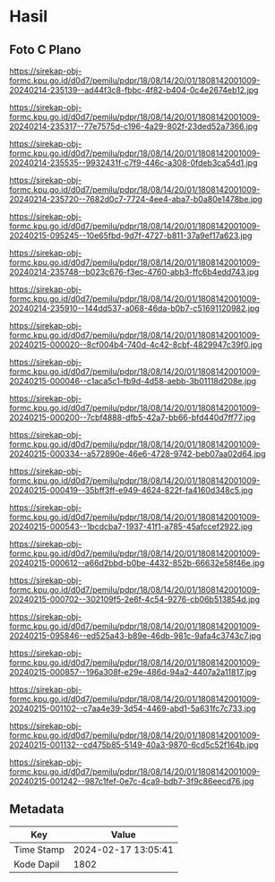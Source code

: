# Hasil

## Foto C Plano

https://sirekap-obj-formc.kpu.go.id/d0d7/pemilu/pdpr/18/08/14/20/01/1808142001009-20240214-235139--ad44f3c8-fbbc-4f82-b404-0c4e2674eb12.jpg

https://sirekap-obj-formc.kpu.go.id/d0d7/pemilu/pdpr/18/08/14/20/01/1808142001009-20240214-235317--77e7575d-c196-4a29-802f-23ded52a7366.jpg

https://sirekap-obj-formc.kpu.go.id/d0d7/pemilu/pdpr/18/08/14/20/01/1808142001009-20240214-235535--9932431f-c7f9-446c-a308-0fdeb3ca54d1.jpg

https://sirekap-obj-formc.kpu.go.id/d0d7/pemilu/pdpr/18/08/14/20/01/1808142001009-20240214-235720--7682d0c7-7724-4ee4-aba7-b0a80e1478be.jpg

https://sirekap-obj-formc.kpu.go.id/d0d7/pemilu/pdpr/18/08/14/20/01/1808142001009-20240215-095245--10e65fbd-9d7f-4727-b811-37a9ef17a623.jpg

https://sirekap-obj-formc.kpu.go.id/d0d7/pemilu/pdpr/18/08/14/20/01/1808142001009-20240214-235748--b023c676-f3ec-4760-abb3-ffc6b4edd743.jpg

https://sirekap-obj-formc.kpu.go.id/d0d7/pemilu/pdpr/18/08/14/20/01/1808142001009-20240214-235910--144dd537-a068-46da-b0b7-c51691120982.jpg

https://sirekap-obj-formc.kpu.go.id/d0d7/pemilu/pdpr/18/08/14/20/01/1808142001009-20240215-000020--8cf004b4-740d-4c42-8cbf-4829947c39f0.jpg

https://sirekap-obj-formc.kpu.go.id/d0d7/pemilu/pdpr/18/08/14/20/01/1808142001009-20240215-000046--c1aca5c1-fb9d-4d58-aebb-3b01118d208e.jpg

https://sirekap-obj-formc.kpu.go.id/d0d7/pemilu/pdpr/18/08/14/20/01/1808142001009-20240215-000200--7cbf4888-dfb5-42a7-bb66-bfd440d7ff77.jpg

https://sirekap-obj-formc.kpu.go.id/d0d7/pemilu/pdpr/18/08/14/20/01/1808142001009-20240215-000334--a572890e-46e6-4728-9742-beb07aa02d64.jpg

https://sirekap-obj-formc.kpu.go.id/d0d7/pemilu/pdpr/18/08/14/20/01/1808142001009-20240215-000419--35bff3ff-e949-4624-822f-fa4160d348c5.jpg

https://sirekap-obj-formc.kpu.go.id/d0d7/pemilu/pdpr/18/08/14/20/01/1808142001009-20240215-000543--1bcdcba7-1937-41f1-a785-45afccef2922.jpg

https://sirekap-obj-formc.kpu.go.id/d0d7/pemilu/pdpr/18/08/14/20/01/1808142001009-20240215-000612--a66d2bbd-b0be-4432-852b-66632e58f46e.jpg

https://sirekap-obj-formc.kpu.go.id/d0d7/pemilu/pdpr/18/08/14/20/01/1808142001009-20240215-000702--302109f5-2e6f-4c54-9276-cb06b513854d.jpg

https://sirekap-obj-formc.kpu.go.id/d0d7/pemilu/pdpr/18/08/14/20/01/1808142001009-20240215-095846--ed525a43-b89e-46db-981c-9afa4c3743c7.jpg

https://sirekap-obj-formc.kpu.go.id/d0d7/pemilu/pdpr/18/08/14/20/01/1808142001009-20240215-000857--196a308f-e29e-486d-94a2-4407a2a11817.jpg

https://sirekap-obj-formc.kpu.go.id/d0d7/pemilu/pdpr/18/08/14/20/01/1808142001009-20240215-001102--c7aa4e39-3d54-4469-abd1-5a631fc7c733.jpg

https://sirekap-obj-formc.kpu.go.id/d0d7/pemilu/pdpr/18/08/14/20/01/1808142001009-20240215-001132--cd475b85-5149-40a3-9870-6cd5c52f164b.jpg

https://sirekap-obj-formc.kpu.go.id/d0d7/pemilu/pdpr/18/08/14/20/01/1808142001009-20240215-001242--987c1fef-0e7c-4ca9-bdb7-3f9c86eecd76.jpg


## Metadata

| Key        | Value               |
| ---------- | ------------------- |
| Time Stamp | 2024-02-17 13:05:41 |
| Kode Dapil | 1802                |



